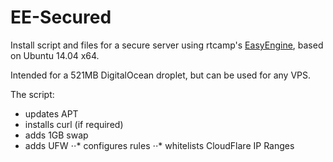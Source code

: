EE-Secured
==========

Install script and files for a secure server using rtcamp's [EasyEngine](https://github.com/rtCamp/easyengine/), based on Ubuntu 14.04 x64.

Intended for a 521MB DigitalOcean droplet, but can be used for any VPS.

The script:

* updates APT
* installs curl (if required)
* adds 1GB swap
* adds UFW
⋅⋅* configures rules
⋅⋅* whitelists CloudFlare IP Ranges



